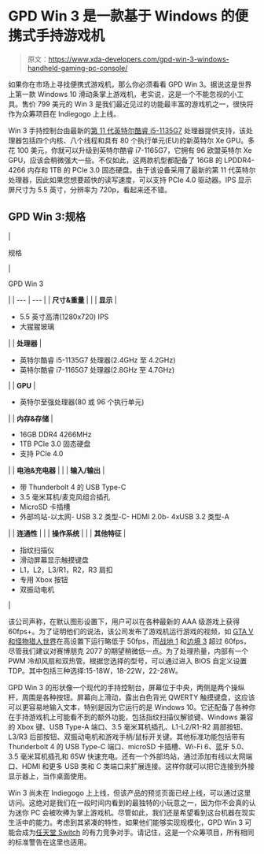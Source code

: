 # GPD Win 3 是一款基于 Windows 的便携式手持游戏机

> 原文：<https://www.xda-developers.com/gpd-win-3-windows-handheld-gaming-pc-console/>

如果你在市场上寻找便携式游戏机，那么你必须看看 GPD Win 3。据说这是世界上第一款 Windows 10 滑动条掌上游戏机，老实说，这是一个不能忽视的小工具。售价 799 美元的 Win 3 是我们最近见过的功能最丰富的游戏机之一，很快将作为众筹项目在 Indiegogo 上上线。

Win 3 手持控制台由最新的[第 11 代英特尔酷睿 i5-1135G7](https://www.xda-developers.com/intel-shares-architecture-details-11th-gen-rocket-lake-cpu-range/) 处理器提供支持，该处理器包括四个内核、八个线程和具有 80 个执行单元(EU)的新英特尔 Xe GPU。多花 100 美元，你就可以升级到英特尔酷睿 i7-1165G7，它拥有 96 欧盟英特尔 Xe GPU，应该会稍微强大一些。不仅如此，这两款机型都配备了 16GB 的 LPDDR4-4266 内存和 1TB 的 PCIe 3.0 固态硬盘。由于该设备采用了最新的第 11 代英特尔处理器，因此如果您想要超快的读写速度，可以支持 PCIe 4.0 驱动器。IPS 显示屏尺寸为 5.5 英寸，分辨率为 720p，看起来还不错。

## GPD Win 3:规格

| 

规格

 | 

GPD Win 3

 |
| --- | --- |
| **尺寸&重量** |  |
| **显示** | 

*   5.5 英寸高清(1280x720) IPS
*   大猩猩玻璃

 |
| **处理器** | 

*   英特尔酷睿 i5-1135G7 处理器(2.4GHz 至 4.2GHz)
*   英特尔酷睿 i7-1165G7 处理器(2.8GHz 至 4.7GHz)

 |
| **GPU** | 

*   英特尔至强处理器(80 或 96 个执行单元)

 |
| **内存&存储** | 

*   16GB DDR4 4266MHz
*   1TB PCIe 3.0 固态硬盘
*   支持 PCIe 4.0

 |
| **电池&充电器** |  |
| **输入/输出** | 

*   带 Thunderbolt 4 的 USB Type-C
*   3.5 毫米耳机/麦克风组合插孔
*   MicroSD 卡插槽
*   外部坞站-以太网- USB 3.2 类型-C- HDMI 2.0b- 4xUSB 3.2 类型-A

 |
| **连通性** |  |
| **操作系统** |  |
| **其他特征** | 

*   指纹扫描仪
*   滑动屏幕显示触摸键盘
*   L1，L2，L3/R1，R2，R3 肩扣
*   专用 Xbox 按钮
*   双振动电机

 |

该公司声称，在默认图形设置下，用户可以在各种最新的 AAA 级游戏上获得 60fps+。为了证明他们的说法，该公司发布了游戏机运行游戏的视频，如 [GTA V 和怪物猎人世界](https://www.youtube.com/watch?v=fskiTZtcxkw)在高设置下运行略低于 50fps，而[战地 1](https://www.youtube.com/watch?v=xw-4X1shvEU) 和[边境 3](https://www.youtube.com/watch?v=JvFXFpvqi70) 超过 60fps，尽管我们建议对赛博朋克 2077 的期望稍微低一点。为了处理热量，内部有一个 PWM 冷却风扇和双热管。根据您选择的型号，可以通过进入 BIOS 自定义设置 TDP。其中包括三种选择:15-18W，18-22W，22-28W。

GPD Win 3 的形状像一个现代的手持控制台，屏幕位于中央，两侧是两个操纵杆，周围是各种按钮。屏幕向上滑动，露出白色背光 QWERTY 触摸键盘，这应该可以更容易地输入文本，特别是因为它运行的是 Windows 10。它还配备了各种你在手持游戏机上可能看不到的额外功能，包括指纹扫描仪解锁键、Windows 兼容的 Xbox 键、USB Type-A 端口、3.5 毫米耳机插孔、L1-L2/R1-R2 肩部按钮、L3/R3 后部按钮、双振动电机和游戏手柄/鼠标开关键。其他标准功能包括带有 Thunderbolt 4 的 USB Type-C 端口、microSD 卡插槽、Wi-Fi 6、蓝牙 5.0、3.5 毫米耳机插孔和 65W 快速充电。还有一个外部坞站，通过添加有线以太网端口、HDMI 和更多 USB 类和 C 类端口来扩展连接。这样你就可以把它连接到外接显示器上，当作桌面使用。

Win 3 尚未在 Indiegogo 上上线，但该产品的预览页面已经上线，可以通过这里访问。这绝对是我们在一段时间内看到的最独特的小玩意之一，因为你不会真的认为迷你 PC 会被吹捧为掌上游戏机。尽管如此，我们还是希望看到这台机器在现实生活中的能力。考虑到其紧凑的特性，如果他们能够实现规模化，GPD Win 3 可能会成为[任天堂 Switch](https://www.xda-developers.com/nintendo-switch-vs-lite/) 的有力竞争对手。请记住，这是一个众筹项目，所有相同的标准警告在这里也适用。